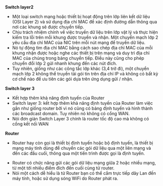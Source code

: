 
**Switch layer2**
- Một loại switch mạng hoặc thiết bị hoạt động trên lớp liên kết dữ liệu (OSI Layer 2) và sử dụng địa chỉ MAC để xác định đường dẫn thông qua nơi các khung sẽ được chuyển tiếp.
- Chịu trách nhiệm chính về việc truyền dữ liệu trên lớp vật lý và thực hiện kiểm tra lỗi trên mỗi khung được truyền và nhận. Một chuyển mạch lớp 2 yêu cầu địa chỉ MAC của NIC trên mỗi nút mạng để truyền dữ liệu.
- Nó tự động tìm địa chỉ MAC bằng cách sao chép địa chỉ MAC của mỗi khung nhận được hoặc nghe các thiết bị trên mạng và duy trì địa chỉ MAC của chúng trong bảng chuyển tiếp. Điều này cũng cho phép chuyển đổi lớp 2 gửi nhanh khung đến các nút đích.
- Tuy nhiên, giống như các công tắc lớp khác (3,4 trở đi), một chuyển mạch lớp 2 không thể truyền tải gói tin trên địa chỉ IP và không có bất kỳ cơ chế nào để ưu tiên các gói dựa trên ứng dụng gửi / nhận.

**Switch layer 3**
- Kết hợp thêm khả năng định tuyến của Router
- Switch layer 3: kết hợp thêm khả năng định tuyến của Router làm việc gần như giống router bởi vì nó cũng có bảng định tuyến và hình thành các broadcast domain. Tuy nhiên nó không có cổng WAN.
-  Nói đơn giản Switch Layer 3 chính là router tốc độ cao mà không có cổng kết nối WAN
 
**Router**
* Router hay còn gọi là thiết bị định tuyến hoặc bộ định tuyến, là thiết bị mạng máy tính dùng để chuyển các gói dữ liệu qua một liên mạng và đến các đầu cuối, thông qua một tiến trình được gọi là định tuyến.
- Router có chức năng gửi các gói dữ liệu mạng giữa 2 hoặc nhiều mạng, từ một tới nhiều điểm đích đến cuối cùng từ router.
- Nói một cách dễ hiểu là từ Router bạn có thể cắm trực tiếp dây Lan đến máy tính, hoặc sử dụng sóng WiFi do Router phát ra.
